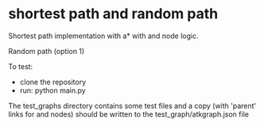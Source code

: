 # shortest path and random path

Shortest path implementation with a* with and node logic.

Random path (option 1)

To test:
- clone the repository
- run: python main.py

The test_graphs directory contains some test files and a copy (with 'parent' links for and nodes) should be written to the test_graph/atkgraph.json file

